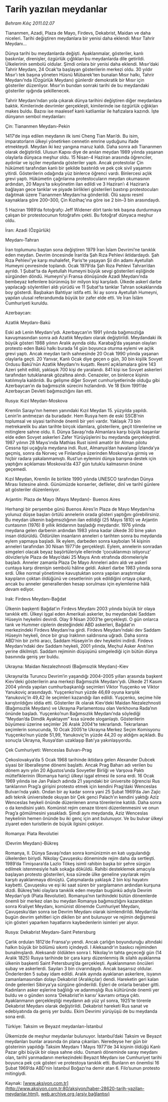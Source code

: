 # Tarih yazılan meydanlar

*Behram Kılıç 2011.02.07*

<font class="agenda2NewsSpot">
 <p class="MsoNormal">
  Tiananmen, Azadi, Plaza de Mayo, Firdevs, Dekabrist, Maidan ve daha niceleri. Tarihi değiştiren meydanlara bir yenisi daha eklendi: Mısır Tahrir Meydanı...
  <p class="MsoNormal">
  </p>
 </p>
</font>
<font class="newsDetail">
 <p>
 </p>
 <p class="MsoNormal">
  Dünya tarihi bu meydanlarda değişti. Ayaklanmalar, gösteriler, kanlı baskınlar, direnişler, özgürlük çığlıkları bu meydanlarda dile getirildi. Ülkelerinin sembolü oldular. Şimdi onlara bir yenisi daha eklendi. Mısır’daki Tahrir Meydanı, 24 Ocak’ta başlayan gösterilerin merkezi oldu. 30 yıldır Mısır’ı tek başına yöneten
  <span>
  </span>
  Hüsnü Mübarek’ten bunalan Mısır halkı, Tahrir Meydanı’nda (Özgürlük Meydanı) günlerdir demokratik bir Mısır için gösteriler düzenliyor. Mısır’ın bundan sonraki tarihi de bu meydandaki gösteriler ışığında şekillenecek.
 </p>
 <p class="MsoNormal">
  Tahrir Meydanı’ndan yola çıkarak dünya tarihini değiştiren diğer meydanlara baktık. Kimilerinde devrimler gerçekleşti, kimilerinde ise özgürlük çığlıkları makes buldu. Bazısı ise maalesef kanlı katliamlar ile hafızalara kazındı. İşte dünyanın sembol meydanları:
 </p>
 <p class="MsoNormal">
  <span>
  </span>
 </p>
 <p class="MsoNormal">
  Çin: Tiananmen Meydanı-Pekin
 </p>
 <p class="MsoNormal">
  1417’de inşa edilen meydanın ilk ismi Cheng Tian Man’dı. Bu isim, imparatorların ülkeyi yönetirken cennetin emrine uyduğunu ifade etmekteydi. Meydan iki kez yangına maruz kaldı. Daha sonra adı Tiananmen olarak değiştirildi. Ulusun Kapısı diye de anılan meydan 1989 yılında yaşanan olaylarla dünyaca meşhur oldu. 15 Nisan-4 Haziran arasında öğrenciler, aydınlar ve işçiler meydanda gösteriler yaptı. Ancak protestolar Çin hükümeti tarafından kanlı bir şekilde bastırıldı ve pek çok sivil yaşamını yitirdi. Gösterilerin odağında yüz binlerce öğrenci vardı. Binlercesi açlık grevi yaptı. Hükümetin çağrılarına protestocuların meydan okumasının ardından, 20 Mayıs’ta sıkıyönetim ilan edildi ve 3 Haziran’ı 4 Haziran’a bağlayan gece tanklar ve piyade birlikleri gösterileri bastırıp protestocuları dağıtmak üzere Tiananmen Meydanı’na gönderildi. Ölü sayısı resmî kaynaklara göre 200–300, Çin Kızılhaç’ına göre ise 2 bin–3 bin arasındaydı.
 </p>
 <p class="MsoNormal">
  5 Haziran 1989’da fotoğrafçı Jeff Widener dört tankı tek başına durdurmaya çalışan bir protestocunun fotoğrafını çekti. Bu fotoğraf dünyaca meşhur oldu.
 </p>
 <p class="MsoNormal">
  <span>
  </span>
 </p>
 <p class="MsoNormal">
  İran: Azadi (Özgürlük)
 </p>
 <p class="MsoNormal">
  Meydanı-Tahran
 </p>
 <p class="MsoNormal">
  İran toplumunu baştan sona değiştiren 1979 İran İslam Devrimi’ne tanıklık eden meydan. Devrim öncesinde İran’da Şah Rıza Pehlevi iktidardaydı. Şah Rıza Pehlevi’ye karşı muhalefet, Paris’te yaşayan Şii din adamı Ayetullah Humeyni çevresinde toplandı. Ocak 1979’da Şah Rıza Pehlevi Tahran’dan ayrıldı. 1 Şubat’ta da Ayetullah Humeyni büyük sevgi gösterileri eşliğinde sürgünden döndü. Humeyni’yi Fransa dönüşünde Azadi Meydanı’nda bembeyaz kefenlere bürünmüş bir milyon kişi karşıladı. Ülkede askerî darbe yapılacağı söylentileri aldı yürüdü ve 11 Şubat’ta tanklar Tahran sokaklarında boy gösterdi. Başbakan Bahtiyar istifa etti. İki ay sonra Ayetullah Humeyni, yapılan ulusal referandumda büyük bir zafer elde etti. Ve İran İslâm Cumhuriyeti kuruldu.
 </p>
 <p class="MsoNormal">
  <span>
  </span>
 </p>
 <p class="MsoNormal">
  Azerbaycan:
 </p>
 <p class="MsoNormal">
  Azatlık Meydanı-Bakü
 </p>
 <p class="MsoNormal">
  Eski adı Lenin Meydanı’ydı. Azerbaycan’ın 1991 yılında bağımsızlığa kavuşmasından sonra adı Azatlık Meydanı olarak değiştirildi. Meydandaki ilk büyük gösteri 1988 yılının Aralık ayında oldu. Karabağ’da yaşanan olayları protesto eden Bakü halkı burada 14 gün boyunca oturma eylemi ve açlık grevi yaptı. Ancak meydan tarih sahnesinde 20 Ocak 1990 yılında yaşanan olaylarla geçti. 20 Yanvar, Kanlı Ocak diye geçen o gün, 30 bin kişilik Sovyet Ordusu Bakü’nün Azatlık Meydanı’nı kuşattı. Resmî açıklamalara göre 143 Azeri şehit edildi, yaklaşık 700 kişi de yaralandı. 841 kişi ise Sovyet askerleri tarafından tutuklanarak gözaltına alındı. Cenazeler, on binlerce kişinin katılımıyla kaldırıldı. Bu gelişme diğer Sovyet cumhuriyetlerinde olduğu gibi Azerbaycan’ın da bağımsızlık sürecini hızlandırdı. Ve 18 Ekim 1991’de Azerbaycan Devleti bağımsızlığını ilan etti.
 </p>
 <p class="MsoNormal">
  <span>
  </span>
 </p>
 <p class="MsoNormal">
  Rusya: Kızıl Meydan-Moskova
 </p>
 <p class="MsoNormal">
  Kremlin Sarayı’nın hemen yanındaki Kızıl Meydan 15. yüzyılda yapıldı. Lenin’in anıtmezarı da buradadır. Hem Rusya hem de eski SSCB’nin toplumsal ve siyasi tarihinde önemli bir yeri vardır. Yaklaşık 73 bin metrekarelik bu alan tarihte birçok idamlara, gösterilere, geçit törenlerine ve mitinglere sahne oldu. II. Dünya Savaşı’nda Almanlara karşı büyük başarılar elde eden Sovyet askerleri Zafer Yürüyüşlerini bu meydanda gerçekleştirdi. 1987 yılının 28 Mayıs’ında Mathias Rust isimli amatör bir Alman pilotu Cessna tipi uçağıyla meydana indi. Rust, Almanya’dan havalanıp İzlanda’ya geçmiş, sonra da Norveç ve Finlandiya üzerinden Moskova’ya girmiş ve hiçbir radara yakalanmamıştı. Rust’un eylemini dünya barışına destek için yaptığını açıklaması Moskova’da 437 gün tutuklu kalmasının önüne geçemedi.
 </p>
 <p class="MsoNormal">
  Kızıl Meydan, Kremlin ile birlikte 1990 yılında UNESCO tarafından Dünya Mirası listesine alındı. Günümüzde konserler, defileler, dinî ve tarihî günlere ait gösteriler düzenleniyor.
 </p>
 <p class="MsoNormal">
  <span>
  </span>
 </p>
 <p class="MsoNormal">
  Arjantin: Plaza de Mayo (Mayıs Meydanı)- Buenos Aires
 </p>
 <p class="MsoNormal">
  Herhangi bir perşembe günü Buenos Aires’in Plaza de Mayo Meydanı’na yolunuz düşse başları örtülü annelerin orada gösteri yaptığını görebilirsiniz. Bu meydan ülkenin bağımsızlığının ilan edildiği (25 Mayıs 1810) ve Arjantin cuntasının (1976) 8 yıllık iktidarının başladığı meydandır. 1976 yılında meydana gelen darbenin ardından 1983 yılına kadar ülkede 30 bine yakın insan öldürüldü. Öldürülen insanların anneleri o tarihten sonra bu meydanda eylem yapmaya başladı. İlk eylem, darbeden sonra kaybolan 14 kişinin anneleri tarafından 30 Nisan 1977’de gerçekleşti. Eylem, annelerin sonradan simgeleri olacak beyaz başörtüleriyle ellerinde ‘çocuklarımızı istiyoruz’ dövizleriyle Plaza de Mayo’daki 25 Mayıs Anıtı etrafında dönmeleriyle başladı. Anneler zamanla Plaza De Mayo Anneleri adını aldı ve askerî cuntaya karşı direnişin sembolü hâline geldi. Askerî darbe 1983 yılında sona erdi. Ülke normal yönetimine kavuştuktan sonra yapılan araştırmalar kayıpların çoktan öldüğünü ve cesetlerinin yok edildiğini ortaya çıkardı, ancak bu anneler generallerden hesap sorulması için eylemlerine hâlâ devam ediyor.
 </p>
 <p class="MsoNormal">
  <span>
  </span>
 </p>
 <p class="MsoNormal">
  Irak: Firdevs Meydanı-Bağdat
 </p>
 <p class="MsoNormal">
  Ülkenin başkenti Bağdat’ın Firdevs Meydanı 2003 yılında büyük bir olaya tanıklık etti. Ülkeyi işgal eden Amerikalı askerler, bu meydandaki Saddam Hüseyin heykelini devirdi. Olay 9 Nisan 2003’te gerçekleşti. O gün onlarca tank ve Hummer ciplerin desteğindeki ABD askerleri, Bağdat’ın merkezindeki Firdevs Meydanı’na girdi. Firdevs Meydanı’ndaki dev Saddam Hüseyin heykeli, önce bir grup Iraklının saldırısına uğradı. Daha sonra ABD’nin bir zırhlı aracı, Saddam Hüseyin’in dev heykelini indirdi. Firdevs Meydanı’ndaki dev Saddam heykeli, 2001 yılında, Meçhul Asker Anıtı’nın yerine dikilmişti. Saddam rejiminin düşüşünü simgelediği için bütün dünya basınında geniş yer buldu.
 </p>
 <p class="MsoNormal">
  Ukrayna: Maidan Nezalezhnosti (Bağımsızlık Meydanı)-Kiev
 </p>
 <p class="MsoNormal">
  Ukrayna’da Turuncu Devrim’in yaşandığı 2004–2005 yılları arasında başkent Kiev’deki gösterilerin ana merkezi Bağımsızlık Meydanı’ydı. Ülkede 21 Kasım 2004 yılında yapılan cumhurbaşkanlığı seçimleri Viktor Yuşçenko ve Viktor Yanukoviç arasındaydı. Yuşçenko’nun yüzde 46,69 oyuna karşılık Yanukoviç’in 49,42 ile seçimleri kazandığı ilan edildi. Yuşçenko, seçime hile karıştırıldığını iddia etti. Gösteriler ilk olarak Kiev’deki Maidan Nezalezhnosti (Bağımsızlık Meydanı) ve Ukrayna Parlamentosu olan Verkhovna Rada’nın önünde başladı. Yuşçenko’nun Bağımsızlık Meydanı’nda söylediği “Meydan’da Dimdik Ayaktayım” kısa sürede sloganlaştı. Gösterilerin büyümesi üzerine seçimler 26 Aralık 2004’te tekrarlandı. Tekrarlanan seçimlerin sonucunda, 10 Ocak 2005’te Ukrayna Merkez Seçim Komisyonu Yuşçenko’nun yüzde 51,99, Yanukoviç’in yüzde 44,20 oy aldığını açıkladı. Bu sonuçla Ukrayna, Rusya’dan uzaklaşıp Batı’ya yakınlaşıyordu.
 </p>
 <p class="MsoNormal">
 </p>
 <p class="MsoNormal">
  Çek Cumhuriyeti: Wenceslas Bulvarı-Prag
 </p>
 <p class="MsoNormal">
  Çekoslovakya’da 5 Ocak 1968 tarihinde iktidara gelen Alexander Dubcek siyasi bir liberalleşme dönemi başlattı. Ancak Prag Baharı adı verilen bu dönem aynı yılın 20 Ağustos’unda Sovyetler Birliği ve Varşova Paktı müttefiklerinin (Romanya hariç) ülkeyi işgal etmesi ile sona erdi. 16 Ocak 1969 yılında ise Jan Palach adında 21 yaşındaki bir üniversite öğrencisi Rus tanklarının Prag’a girişini protesto etmek için kendini Prag’daki Wenceslas Bulvarı’nda yaktı. Ondan bir ay kadar sonra yani 25 Şubat 1969’da Jan Zajic adlı teknik üniversitede okuyan bir Çek genci Palach’ın kendini yaktığı Aziz Wenceslas heykeli önünde düzenlenen anma törenlerine katıldı. Daha sonra o da kendisini yaktı. Komünist rejim cenaze töreni düzenlenmesini ve onun Prag’a gömülmesini yasakladı. Şimdi aynı meydanda, Aziz Wenceslas heykelinin hemen önünde bu iki genç için anıt bulunuyor. Ve bu bulvar ülkeyi ziyaret eden turistlerin de büyük ilgisini çekiyor.
 </p>
 <p class="MsoNormal">
  <span>
  </span>
 </p>
 <p class="MsoNormal">
  Romanya: Piata Revolutiei
 </p>
 <p class="MsoNormal">
  (Devrim Meydanı)-Bükreş
 </p>
 <p class="MsoNormal">
  Romanya, II. Dünya Savaşı’ndan sonra komünizmin en katı uygulandığı ülkelerden biriydi. Nikolay Çavuşesku döneminde rejim daha da sertleşti. 1989’da Timişoara’da Lazlo Tökeş isimli rahibin başka bir şehre sürgün edilmek istenmesiyle halk sokağa döküldü. Rahibi desteklemek amacıyla başlayan protesto gösterileri, kısa sürede ülke geneline yayılarak rejim karşıtı ayaklanmaya dönüştü. Çatışmalarda yaklaşık 2 bin kişi hayatını kaybetti. Çavuşesku ve eşi iki saat süren bir yargılamanın ardından kurşuna dizdi. Bükreş’teki olaylara tanıklık eden meydan bugünkü adıyla Devrim Meydan’ıydı (Piata Revolutiei). Romanya’nın tarihindeki bütün dönemlerde önemli bir merkez olan bu meydan Romanya bağımsızlığını kazandıktan sonra Kraliyet Meydanı, komünist dönemde Cumhuriyet Meydanı, Çavuşesku’dan sonra ise Devrim Meydanı olarak isimlendirildi. Meydan’da bugün devrim şehitleri için dikilen bir anıt bulunuyor ve rejimin değişmesi için gösteri yaparken hayatlarını kaybedenlerin isimleri yer alıyor.
  <span>
  </span>
 </p>
 <p class="MsoNormal">
  <span>
  </span>
 </p>
 <p class="MsoNormal">
  Rusya: Dekabrist Meydanı-Saint Petersburg
 </p>
 <p class="MsoNormal">
  Çarlık orduları 1812’de Fransa’yı yendi. Ancak çarlığın boyunduruğu altındaki halkın büyük bir bölümü sıkıntı içindeydi. I Aleksandr’ın baskıcı rejiminden bunalmışlardı. Aleksandr öldükten sonra I. Nikolay’ın tahta geçeceği gün (14 Aralık 1825) Rusya tarihinde bir çara karşı düzenlenmiş ilk silahlı ayaklanma ülkenin başkenti Saint Petersburg’da gerçekleşti. Ayaklanmanın öncüleri subay ve askerlerdi. Sayıları 3 bin civarındaydı. Ancak başarısız oldular. Önderlerden 5 subay idam edildi. Aralık ayında ayaklanan askerlere, isyanın zamanlamasından dolayı Dekabrist (Aralıkçılar) dendi. Hareketin geri kalan önde gelenleri Sibirya’ya sürgüne gönderildi. Eşleri de onlarla beraber gitti. Kadınların asker eşlerine bağlılığı ve adanmışlığı Rus kültüründe önemli yer buldu ve o günden sonra ‘Dekabrist’in karısı’ kavramı ortaya çıktı. Ayaklanmanın gerçekleştiği meydanın adı yüz yıl sonra, 1925’te törenle Dekabrist Meydanı olarak değiştirildi. Dekabrist hareketi Rus sanat ve edebiyatında da geniş yer buldu. Ekim Devrimi yürüyüşü de bu meydanda sona erdi.
 </p>
 <p class="MsoNormal">
  <span>
  </span>
 </p>
 <p class="MsoNormal">
  Türkiye: Taksim ve Beyazıt meydanları-İstanbul
 </p>
 <p class="MsoNormal">
  Ülkemizde de meşhur meydanlar bulunuyor. İstanbul’daki Taksim ve Beyazıt meydanları bunlar arasında ön plana çıkanları. Neredeyse her gün bir gösterinin yapıldığı Taksim Meydanı 1 Mayıs 1977’de 34 kişinin öldüğü Kanlı Pazar gibi büyük bir olaya sahne oldu. Osmanlı döneminde saray meydanı olan, tarihî yarımadanın merkezindeki Beyazıt Meydanı ise Cumhuriyet tarihi boyunca pek çok gösteri ve protestoya tanıklık etti. Bunların en önemlisi 16 Şubat 1969’da ABD’nin İstanbul Boğazı’na demir atan 6. Filo’sunun protesto mitingiydi.
 </p>
 <p>
 </p>
</font>

Kaynak: [www.aksiyon.com.tr](http://www.aksiyon.com.tr:80/aksiyon/haber-28620-tarih-yazilan-meydanlar.html), [web.archive.org (arşiv bağlantısı)](http://web.archive.org/web/20110215102136/http://www.aksiyon.com.tr:80/aksiyon/haber-28620-tarih-yazilan-meydanlar.html)
